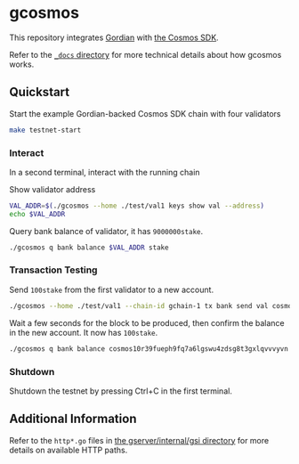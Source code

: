 # gcosmos

This repository integrates [Gordian](https://github.com/gordian-engine/gordian)
with [the Cosmos SDK](https://github.com/cosmos/cosmos-sdk).

Refer to the [`_docs` directory](/docs)
for more technical details about how gcosmos works.

## Quickstart

Start the example Gordian-backed Cosmos SDK chain with four validators

```bash
make testnet-start
```

### Interact

In a second terminal, interact with the running chain

Show validator address

```bash
VAL_ADDR=$(./gcosmos --home ./test/val1 keys show val --address)
echo $VAL_ADDR
```

Query bank balance of validator, it has `9000000stake`.
```bash
./gcosmos q bank balance $VAL_ADDR stake
```

### Transaction Testing

Send `100stake` from the first validator to a new account.

```bash
./gcosmos --home ./test/val1 --chain-id gchain-1 tx bank send val cosmos10r39fueph9fq7a6lgswu4zdsg8t3gxlqvvvyvn 100stake
```

Wait a few seconds for the block to be produced, then confirm the balance in the new account. It now has `100stake`.

```bash
./gcosmos q bank balance cosmos10r39fueph9fq7a6lgswu4zdsg8t3gxlqvvvyvn stake
```

### Shutdown

Shutdown the testnet by pressing Ctrl+C in the first terminal.

## Additional Information

Refer to the `http*.go` files in [the gserver/internal/gsi directory](gserver/internal/gsi/) for more details on available HTTP paths.
